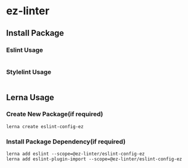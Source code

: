 # ez-linter

## Install Package


### Eslint Usage
```
```
### Stylelint Usage
```
```


## Lerna Usage

### Create New Package(if required)
```
lerna create eslint-config-ez
```

### Install Package Dependency(if required)
```
lerna add eslint --scope=@ez-linter/eslint-config-ez
lerna add eslint-plugin-import --scope=@ez-linter/eslint-config-ez

```
